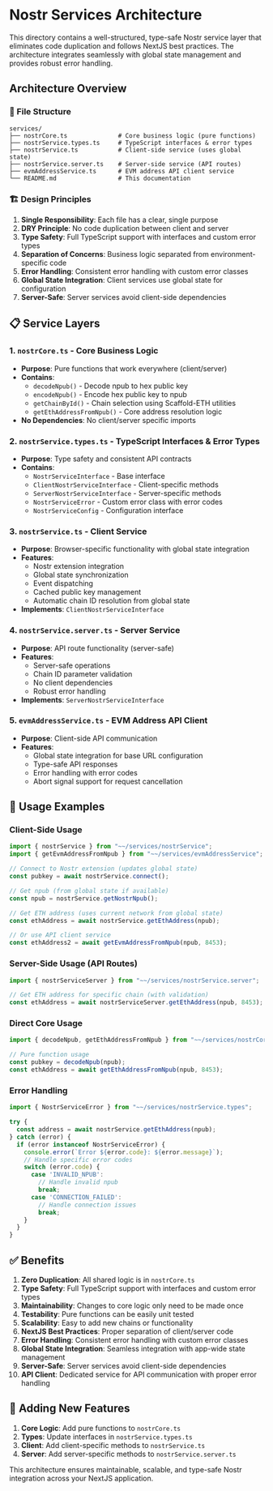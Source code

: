 # Nostr Services Architecture

This directory contains a well-structured, type-safe Nostr service layer that eliminates code duplication and follows NextJS best practices. The architecture integrates seamlessly with global state management and provides robust error handling.

## Architecture Overview

### 📁 File Structure

```
services/
├── nostrCore.ts              # Core business logic (pure functions)
├── nostrService.types.ts     # TypeScript interfaces & error types
├── nostrService.ts           # Client-side service (uses global state)
├── nostrService.server.ts    # Server-side service (API routes)
├── evmAddressService.ts      # EVM address API client service
└── README.md                 # This documentation
```

### 🏗️ Design Principles

1. **Single Responsibility**: Each file has a clear, single purpose
2. **DRY Principle**: No code duplication between client and server
3. **Type Safety**: Full TypeScript support with interfaces and custom error types
4. **Separation of Concerns**: Business logic separated from environment-specific code
5. **Error Handling**: Consistent error handling with custom error classes
6. **Global State Integration**: Client services use global state for configuration
7. **Server-Safe**: Server services avoid client-side dependencies

## 📋 Service Layers

### 1. `nostrCore.ts` - Core Business Logic
- **Purpose**: Pure functions that work everywhere (client/server)
- **Contains**: 
  - `decodeNpub()` - Decode npub to hex public key
  - `encodeNpub()` - Encode hex public key to npub
  - `getChainById()` - Chain selection using Scaffold-ETH utilities
  - `getEthAddressFromNpub()` - Core address resolution logic
- **No Dependencies**: No client/server specific imports

### 2. `nostrService.types.ts` - TypeScript Interfaces & Error Types
- **Purpose**: Type safety and consistent API contracts
- **Contains**:
  - `NostrServiceInterface` - Base interface
  - `ClientNostrServiceInterface` - Client-specific methods
  - `ServerNostrServiceInterface` - Server-specific methods
  - `NostrServiceError` - Custom error class with error codes
  - `NostrServiceConfig` - Configuration interface

### 3. `nostrService.ts` - Client Service
- **Purpose**: Browser-specific functionality with global state integration
- **Features**:
  - Nostr extension integration
  - Global state synchronization
  - Event dispatching
  - Cached public key management
  - Automatic chain ID resolution from global state
- **Implements**: `ClientNostrServiceInterface`

### 4. `nostrService.server.ts` - Server Service
- **Purpose**: API route functionality (server-safe)
- **Features**:
  - Server-safe operations
  - Chain ID parameter validation
  - No client dependencies
  - Robust error handling
- **Implements**: `ServerNostrServiceInterface`

### 5. `evmAddressService.ts` - EVM Address API Client
- **Purpose**: Client-side API communication
- **Features**:
  - Global state integration for base URL configuration
  - Type-safe API responses
  - Error handling with error codes
  - Abort signal support for request cancellation

## 🚀 Usage Examples

### Client-Side Usage
```typescript
import { nostrService } from "~~/services/nostrService";
import { getEvmAddressFromNpub } from "~~/services/evmAddressService";

// Connect to Nostr extension (updates global state)
const pubkey = await nostrService.connect();

// Get npub (from global state if available)
const npub = nostrService.getNostrNpub();

// Get ETH address (uses current network from global state)
const ethAddress = await nostrService.getEthAddress(npub);

// Or use API client service
const ethAddress2 = await getEvmAddressFromNpub(npub, 8453);
```

### Server-Side Usage (API Routes)
```typescript
import { nostrServiceServer } from "~~/services/nostrService.server";

// Get ETH address for specific chain (with validation)
const ethAddress = await nostrServiceServer.getEthAddress(npub, 8453); // Base
```

### Direct Core Usage
```typescript
import { decodeNpub, getEthAddressFromNpub } from "~~/services/nostrCore";

// Pure function usage
const pubkey = decodeNpub(npub);
const ethAddress = await getEthAddressFromNpub(npub, 8453);
```

### Error Handling
```typescript
import { NostrServiceError } from "~~/services/nostrService.types";

try {
  const address = await nostrService.getEthAddress(npub);
} catch (error) {
  if (error instanceof NostrServiceError) {
    console.error(`Error ${error.code}: ${error.message}`);
    // Handle specific error codes
    switch (error.code) {
      case 'INVALID_NPUB':
        // Handle invalid npub
        break;
      case 'CONNECTION_FAILED':
        // Handle connection issues
        break;
    }
  }
}
```

## ✅ Benefits

1. **Zero Duplication**: All shared logic is in `nostrCore.ts`
2. **Type Safety**: Full TypeScript support with interfaces and custom error types
3. **Maintainability**: Changes to core logic only need to be made once
4. **Testability**: Pure functions can be easily unit tested
5. **Scalability**: Easy to add new chains or functionality
6. **NextJS Best Practices**: Proper separation of client/server code
7. **Error Handling**: Consistent error handling with custom error classes
8. **Global State Integration**: Seamless integration with app-wide state management
9. **Server-Safe**: Server services avoid client-side dependencies
10. **API Client**: Dedicated service for API communication with proper error handling

## 🔧 Adding New Features

1. **Core Logic**: Add pure functions to `nostrCore.ts`
2. **Types**: Update interfaces in `nostrService.types.ts`
3. **Client**: Add client-specific methods to `nostrService.ts`
4. **Server**: Add server-specific methods to `nostrService.server.ts`

This architecture ensures maintainable, scalable, and type-safe Nostr integration across your NextJS application.
